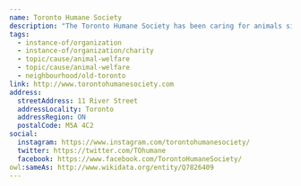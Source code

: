 ```yaml
---
name: Toronto Humane Society
description: "The Toronto Humane Society has been caring for animals since 1887, making it one of Canada's oldest and most respected animal welfare organizations. The THS provides shelter, veterinary care, and adoption services for thousands of homeless and abandoned animals each year. Beyond its core shelter services, the organization offers community programs including affordable veterinary clinics, humane education, and animal behaviour support. The THS operates on principles of compassion, innovation, and leadership in animal welfare, working to improve the lives of companion animals throughout the Greater Toronto Area."
tags:
  - instance-of/organization
  - instance-of/organization/charity
  - topic/cause/animal-welfare
  - topic/cause/animal-welfare
  - neighbourhood/old-toronto
link: http://www.torontohumanesociety.com
address:
  streetAddress: 11 River Street
  addressLocality: Toronto
  addressRegion: ON
  postalCode: M5A 4C2
social:
  instagram: https://www.instagram.com/torontohumanesociety/
  twitter: https://twitter.com/TOhumane
  facebook: https://www.facebook.com/TorontoHumaneSociety/
owl:sameAs: http://www.wikidata.org/entity/Q7826409
---
```

